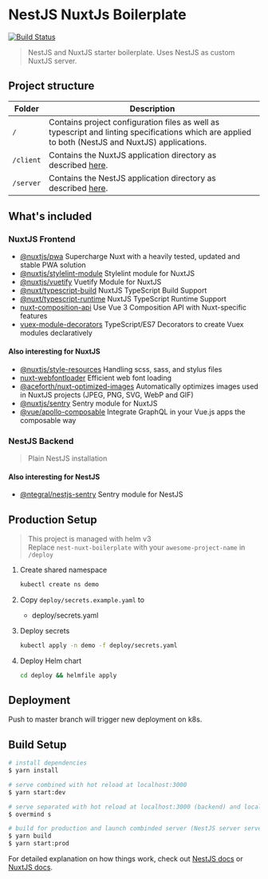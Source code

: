 # NestJS NuxtJs Boilerplate

[![Build Status](https://drone.zebbra.ch/api/badges/zebbra-repos/nestjs-nuxtjs-boilerplate/status.svg)](https://drone.zebbra.ch/zebbra-repos/nestjs-nuxtjs-boilerplate)

> NestJS and NuxtJS starter boilerplate. Uses NestJS as custom NuxtJS server.

## Project structure

| Folder    | Description                                                                                                                                       |
| --------- | ------------------------------------------------------------------------------------------------------------------------------------------------- |
| `/`       | Contains project configuration files as well as typescript and linting specifications which are applied to both (NestJS and NuxtJS) applications. |
| `/client` | Contains the NuxtJS application directory as described [here](https://nuxtjs.org/guide/directory-structure).                                      |
| `/server` | Contains the NestJS application directory as described [here](https://docs.nestjs.com/first-steps).                                               |

## What's included

### NuxtJS Frontend

- [@nuxtjs/pwa](https://pwa.nuxtjs.org) Supercharge Nuxt with a heavily tested, updated and stable PWA solution
- [@nuxtjs/stylelint-module](https://github.com/nuxt-community/stylelint-module) Stylelint module for NuxtJS
- [@nuxtjs/vuetify](https://github.com/nuxt-community/vuetify-module) Vuetify Module for NuxtJS
- [@nuxt/typescript-build](https://typescript.nuxtjs.org/guide/setup.html#installation) NuxtJS TypeScript Build Support
- [@nuxt/typescript-runtime](https://typescript.nuxtjs.org/guide/runtime.html#installation) NuxtJS TypeScript Runtime Support
- [nuxt-composition-api](https://composition-api.now.sh/) Use Vue 3 Composition API with Nuxt-specific features
- [vuex-module-decorators](https://github.com/championswimmer/vuex-module-decorators) TypeScript/ES7 Decorators to create Vuex modules declaratively

#### Also interesting for NuxtJS

- [@nuxtjs/style-resources](https://github.com/nuxt-community/style-resources-module#readme) Handling scss, sass, and stylus files
- [nuxt-webfontloader](https://github.com/Developmint/nuxt-webfontloader#readme) Efficient web font loading
- [@aceforth/nuxt-optimized-images](https://aceforth.com/docs/nuxt-optimized-images/) Automatically optimizes images used in NuxtJS projects (JPEG, PNG, SVG, WebP and GIF)
- [@nuxtjs/sentry](https://github.com/nuxt-community/sentry-module#readme) Sentry module for NuxtJS
- [@vue/apollo-composable](https://v4.apollo.vuejs.org/guide-composable/) Integrate GraphQL in your Vue.js apps the composable way

### NestJS Backend

> Plain NestJS installation

#### Also interesting for NestJS

- [@ntegral/nestjs-sentry](https://www.npmjs.com/package/@ntegral/nestjs-sentry) Sentry module for NestJS

## Production Setup

> This project is managed with helm v3  
> Replace `nest-nuxt-boilerplate` with your `awesome-project-name` in `/deploy`

1. Create shared namespace

   ```bash
   kubectl create ns demo
   ```

1. Copy `deploy/secrets.example.yaml` to

   - deploy/secrets.yaml

1. Deploy secrets

   ```bash
   kubectl apply -n demo -f deploy/secrets.yaml
   ```

1. Deploy Helm chart

   ```bash
   cd deploy && helmfile apply
   ```

## Deployment

Push to master branch will trigger new deployment on k8s.

## Build Setup

```bash
# install dependencies
$ yarn install

# serve combined with hot reload at localhost:3000
$ yarn start:dev

# serve separated with hot reload at localhost:3000 (backend) and localhost:5000 (frontend)
$ overmind s

# build for production and launch combinded server (NestJS server serves NuxtJS frontend)
$ yarn build
$ yarn start:prod
```

For detailed explanation on how things work, check out [NestJS docs](https://docs.nestjs.com/) or [NuxtJS docs](https://nuxtjs.org).
